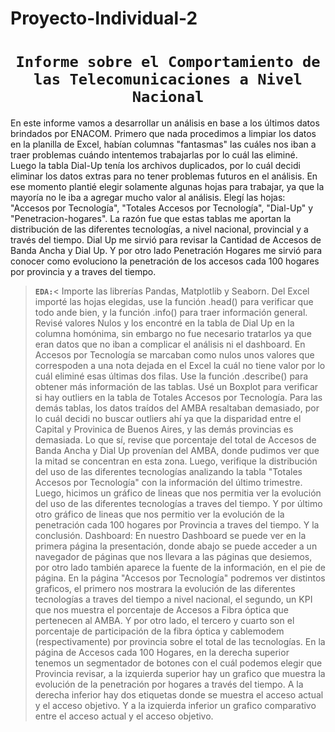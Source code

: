 # Proyecto-Individual-2

# <h1 align="center">**`Informe sobre el Comportamiento de las Telecomunicaciones a Nivel Nacional`**</h1>

En este informe vamos a desarrollar un análisis en base a los últimos datos brindados por ENACOM. Primero que nada procedimos a limpiar los datos en la planilla de Excel, habían columnas "fantasmas" las cuáles nos iban a traer problemas cuándo intentemos trabajarlas por lo cuál las eliminé. Luego la tabla Dial-Up tenía los archivos duplicados, por lo cuál decidi eliminar los datos extras para no tener problemas futuros en el análisis. En ese momento plantié elegir solamente algunas hojas para trabajar, ya que la mayoría no le iba a agregar mucho valor al análisis. Elegí las hojas: "Accesos por Tecnología", "Totales Accesos por Tecnología", "Dial-Up" y "Penetracion-hogares". La razón fue que estas tablas me aportan la distribución de las diferentes tecnologías, a nivel nacional, provincial y a través del tiempo. Dial Up me sirvió para revisar la Cantidad de Accesos de Banda Ancha y Dial Up. Y por otro lado Penetración Hogares me sirvió para conocer como evoluciono la penetración de los accesos cada 100 hogares por provincia y a traves del tiempo.

>**`EDA:`**<
Importe las librerías Pandas, Matplotlib y Seaborn. Del Excel importé las hojas elegidas, use la función .head() para verificar que todo ande bien, y la función .info() para traer información general. Revisé valores Nulos y los encontré en la tabla de Dial Up en la columna homónima, sin embargo no fue necesario tratarlos ya que eran datos que no iban a complicar el análisis ni el dashboard. En Accesos por Tecnología se marcaban como nulos unos valores que correspoden a una nota dejada en el Excel la cuál no tiene valor por lo cuál eliminé esas últimas dos filas. Use la función .describe() para obtener más información de las tablas. Usé un Boxplot para verificar si hay outliers en la tabla de Totales Accesos por Tecnología. Para las demás tablas, los datos traídos del AMBA resaltaban demasiado, por lo cuál decidi no buscar outliers ahí ya que la disparidad entre el Capital y Provinica de Buenos Aires, y las demás provincias es demasiada. Lo que sí, revise que porcentaje del total de Accesos de Banda Ancha y Dial Up provenían del AMBA, donde pudimos ver que la mitad se concentran en esta zona. Luego, verifique la distribución del uso de las diferentes tecnologías analizando la tabla "Totales Accesos por Tecnología" con la información del último trimestre. Luego, hicimos un gráfico de lineas que nos permitia ver la evolución del uso de las diferentes tecnologías a traves del tiempo. Y por último otro gráfico de lineas que nos permitio ver la evolución de la penetración cada 100 hogares por Provincia a traves del tiempo. Y la conclusión.
Dashboard: En nuestro Dashboard se puede ver en la primera página la presentación, donde abajo se puede acceder a un navegador de páginas que nos llevara a las páginas que desiemos, por otro lado también aparece la fuente de la información, en el pie de página. En la página "Accesos por Tecnología" podremos ver distintos graficos, el primero nos mostrara la evolución de las diferentes tecnologías a traves del tiempo a nivel nacional, el segundo, un KPI que nos muestra el porcentaje de Accesos a Fibra óptica que pertenecen al AMBA. Y por otro lado, el tercero y cuarto son el porcentaje de participación de la fibra óptica y cablemodem (respectivamente) por provincia sobre el total de las tecnologías. En la página de Accesos cada 100 Hogares, en la derecha superior tenemos un segmentador de botones con el cuál podemos elegir que Provincia revisar, a la izquierda superior hay un grafico que muestra la evolución de la penetración por hogares a través del tiempo. A la derecha inferior hay dos etiquetas donde se muestra el acceso actual y el acceso objetivo. Y a la izquierda inferior un grafico comparativo entre el acceso actual y el acceso objetivo.
